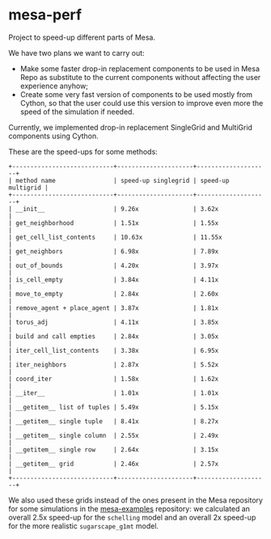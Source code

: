 # mesa-perf

Project to speed-up different parts of Mesa.

We have two plans we want to carry out:

- Make some faster drop-in replacement components to be used in Mesa Repo as substitute to the current components without affecting the user experience anyhow;
- Create some very fast version of components to be used mostly from Cython, so that the user could use this version to improve even more the speed of the simulation if needed.

Currently, we implemented drop-in replacement SingleGrid and MultiGrid components using Cython.

These are the speed-ups for some methods:

```
+----------------------------+---------------------+--------------------+
| method name                | speed-up singlegrid | speed-up multigrid |
+----------------------------+---------------------+--------------------+
| __init__                   | 9.26x               | 3.62x              |
| get_neighborhood           | 1.51x               | 1.55x              |
| get_cell_list_contents     | 10.63x              | 11.55x             |
| get_neighbors              | 6.98x               | 7.89x              |
| out_of_bounds              | 4.20x               | 3.97x              |
| is_cell_empty              | 3.84x               | 4.11x              |
| move_to_empty              | 2.84x               | 2.60x              |
| remove_agent + place_agent | 3.87x               | 1.81x              |
| torus_adj                  | 4.11x               | 3.85x              |
| build and call empties     | 2.84x               | 3.05x              |
| iter_cell_list_contents    | 3.38x               | 6.95x              |
| iter_neighbors             | 2.87x               | 5.52x              |
| coord_iter                 | 1.58x               | 1.62x              |
| __iter__                   | 1.01x               | 1.01x              |
| __getitem__ list of tuples | 5.49x               | 5.15x              |
| __getitem__ single tuple   | 8.41x               | 8.27x              |
| __getitem__ single column  | 2.55x               | 2.49x              |
| __getitem__ single row     | 2.64x               | 3.15x              |
| __getitem__ grid           | 2.46x               | 2.57x              |
+----------------------------+---------------------+--------------------+
```

We also used these grids instead of the ones present in the Mesa repository for some simulations in the [mesa-examples](https://github.com/projectmesa/mesa-examples/tree/main/examples) repository: we calculated an overall 2.5x speed-up for the `schelling` model and an overall 2x speed-up for the more realistic `sugarscape_g1mt` model.
